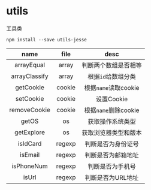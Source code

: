# utils
工具类

```
npm install --save utils-jesse
```

name       | file  | desc
:---:      | :--:  | :---:
arrayEqual | array | 判断两个数组是否相等
arrayClassify | array | 根据`id`给数组分类
getCookie | cookie | 根据`name`读取cookie
setCookie | cookie | 设置Cookie
removeCookie | cookie | 根据`name`删除cookie
getOS | os | 获取操作系统类型
getExplore | os | 获取浏览器类型和版本
isIdCard | regexp | 判断是否为身份证号
isEmail | regexp | 判断是否为邮箱地址
isPhoneNum | regexp | 判断是否为手机号
isUrl | regexp | 判断是否为URL地址
